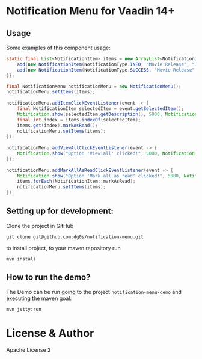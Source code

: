 # Notification Menu for Vaadin 14+

## Usage

Some examples of this component usage:

```java
static final List<NotificationItem> items = new ArrayList<NotificationItem>() {{
    add(new NotificationItem(NotificationType.INFO, "Movie Release", "John Wick 4 is coming soon!"));
    add(new NotificationItem(NotificationType.SUCCESS, "Movie Release", "The Matrix Resurrections is coming soon!"));
}};

final NotificationMenu notificationMenu = new NotificationMenu();
notificationMenu.setItems(items);
        
notificationMenu.addItemClickEventListener(event -> {
    final NotificationItem selectedItem = event.getSelectedItem();
    Notification.show(selectedItem.getDescription(), 5000, Notification.Position.TOP_END).open();
    final int index = items.indexOf(selectedItem);
    items.get(index).markAsRead();
    notificationMenu.setItems(items);
});
        
notificationMenu.addViewAllClickEventListener(event -> {
    Notification.show("Option 'View all' clicked!", 5000, Notification.Position.TOP_END).open();
});
        
notificationMenu.addMarkAllAsReadClickEventListener(event -> {
    Notification.show("Option 'Mark all as read' clicked!", 5000, Notification.Position.TOP_END).open();
    items.forEach(NotificationItem::markAsRead);
    notificationMenu.setItems(items);
});
```

## Setting up for development:

Clone the project in GitHub

```
git clone git@github.com:dg0s/notification-menu.git
```

to install project, to your maven repository run

```mvn install```


## How to run the demo?

The Demo can be run going to the project `notification-menu-demo` and executing the maven goal:

```mvn jetty:run```


# License & Author

Apache License 2